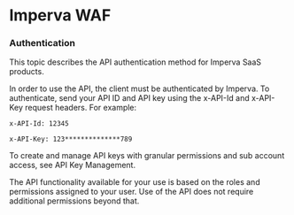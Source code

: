 # Imperva WAF

### Authentication

This topic describes the API authentication method for Imperva SaaS products.

In order to use the API, the client must be authenticated by Imperva. To authenticate, send your API ID and API key using the x-API-Id and x-API-Key request headers. For example:

```
x-API-Id: 12345

x-API-Key: 123**************789
```
 

To create and manage API keys with granular permissions and sub account access, see API Key Management.

The API functionality available for your use is based on the roles and permissions assigned to your user. Use of the API does not require additional permissions beyond that.
